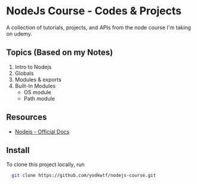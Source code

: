 # NodeJs Course - Codes & Projects

A collection of tutorials, projects, and APIs from the node course I'm taking on udemy.

## Topics (Based on my Notes)

1. Intro to Nodejs
2. Globals
3. Modules & exports
4. Built-In Modules
   - OS module
   - Path module

## Resources

- [Nodejs - Official Docs](https://nodejs.org/en/)

## Install

To clone this project locally, run

```bash
  git clone https://github.com/yodkwtf/nodejs-course.git
```
